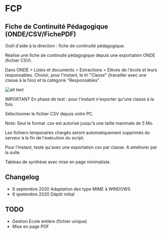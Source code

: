# FCP

## Fiche de Continuité Pédagogique (ONDE/CSV/FichePDF)

Outil d'aide à la direction : fiche de continuité pédagogique.

Réalise une fiche de continuité pédagogique depuis une exportation ONDE (fichier CSV).

Dans ONDE > Listes et documents > Extractions > Elèves de l'école et leurs responsables.
Choisir, pour l'instant, le tri "Classe" (travailler avec une classe à la fois) et la catégorie "Responsables".

![alt text](https://cbiot.fr/site/FCP/picture.png)

IMPORTANT En phase de test : pour l'instant n'exporter qu'une classe à la fois.

Sélectionner le fichier CSV depuis votre PC.

Note: Seul le format .csv est autorisé jusqu'à une taille maximale de 5 Mo.

Les fichiers temporaires chargés seront automatiquement supprimés du serveur à la fin de l'exécution du script.

Pour l'instant, testé qu'avec une exportation csv par classe. A améliorer par la suite.

Tableau de synthèse avec mise en page minimaliste.

## Changelog
  * 8 septembre 2020 Adaptation des type MIME à WINDOWS
  * 6 spetembre 2020 Dépôt initial

## TODO
  * Gestion Ecole entière (fichier unique)
  * Mise en page PDF
  
